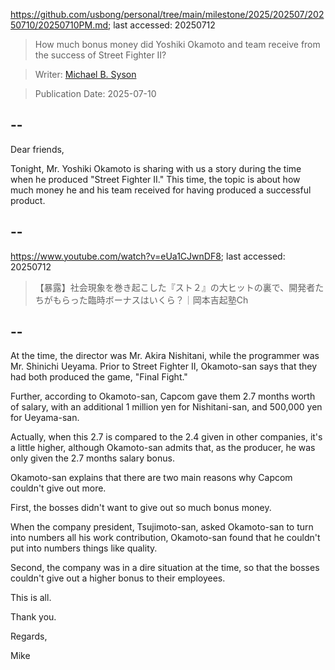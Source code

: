 https://github.com/usbong/personal/tree/main/milestone/2025/202507/20250710/20250710PM.md; last accessed: 20250712

> How much bonus money did Yoshiki Okamoto and team receive from the success of Street Fighter II?

> Writer: [Michael B. Syson](https://www.linkedin.com/in/michaelsyson/)

> Publication Date: 2025-07-10

## --

Dear friends,

Tonight, Mr. Yoshiki Okamoto is sharing with us a story during the time when he produced "Street Fighter II." This time, the topic is about how much money he and his team received for having produced a successful product.

## --

https://www.youtube.com/watch?v=eUa1CJwnDF8; last accessed: 20250712

> 【暴露】社会現象を巻き起こした『スト２』の大ヒットの裏で、開発者たちがもらった臨時ボーナスはいくら？｜岡本吉起塾Ch

## --

At the time, the director was Mr. Akira Nishitani, while the programmer was Mr. Shinichi Ueyama. Prior to Street Fighter II, Okamoto-san says that they had both produced the game, "Final Fight." 

Further, according to Okamoto-san, Capcom gave them 2.7 months worth of salary, with an additional 1 million yen for Nishitani-san, and 500,000 yen for Ueyama-san.

Actually, when this 2.7 is compared to the 2.4 given in other companies, it's a little higher, although Okamoto-san admits that, as the producer, he was only given the 2.7 months salary bonus.

Okamoto-san explains that there are two main reasons why Capcom couldn't give out more.

First, the bosses didn't want to give out so much bonus money. 

When the company president, Tsujimoto-san, asked Okamoto-san to turn into numbers all his work contribution, Okamoto-san found that he couldn't put into numbers things like quality.

Second, the company was in a dire situation at the time, so that the bosses couldn't give out a higher bonus to their employees.

This is all.

Thank you.

Regards,

Mike
